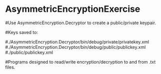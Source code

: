 # AsymmetricEncryptionExercise

#Use AsymmetricEncryption.Decryptor to create a public/private keypair.

#Keys saved to:

#./AsymmetricEncryption.Decryptor/bin/debug/private/privatekey.xml
#./AsymmetricEncryption.Decryptor/bin/debug/public/publickey.xml
#./public/publickey.xml

#Programs designed to read/write encryption/decryption to and from .txt files.
